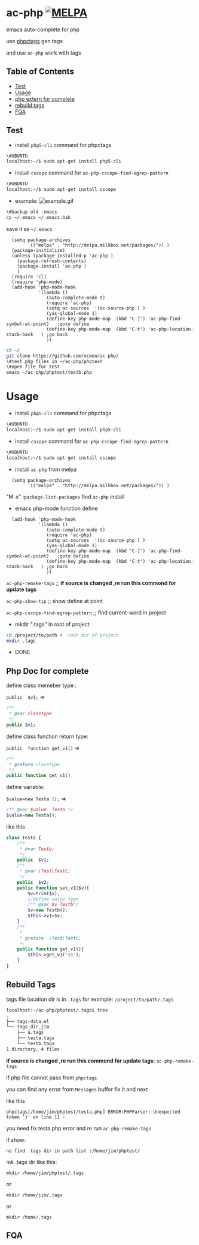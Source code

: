 # ac-php   [![MELPA](http://melpa.org/packages/ac-php-badge.svg)](http://melpa.org/#/ac-php)
emacs auto-complete for php


use [phpctags](https://github.com/xcwen/phpctags) gen tags 

and use `ac-php`  work with tags 

 
## Table of Contents


* [Test](#test)
* [Usage](#usage)
* [php extern for complete](#php-extern-for-complete)
* [rebuild tags](#rebuild-tags)
* [FQA](#fqa)


##  Test
* install `php5-cli` command  for phpctags
```bash 
\#UBUNTU
localhost:~/$ sudo apt-get install php5-cli 
```
* install `cscope` command  for `ac-php-cscope-find-egrep-pattern`
```bash 
\#UBUNTU
localhost:~/$ sudo apt-get install cscope
```

* example:
![example.gif](https://raw.githubusercontent.com/xcwen/ac-php/master/images/ac-php.gif)

```bash
\#backup old .emacs
cp ~/.emacs ~/.emacs.bak
```

save it as `~/.emacs`
```elisp
  (setq package-archives
        '(("melpa" . "http://melpa.milkbox.net/packages/")) )
  (package-initialize)
  (unless (package-installed-p 'ac-php )
    (package-refresh-contents)
    (package-install 'ac-php )
    )
  (require 'cl)
  (require 'php-mode)
  (add-hook 'php-mode-hook
            '(lambda ()
               (auto-complete-mode t)
               (require 'ac-php)
               (setq ac-sources  '(ac-source-php ) )
               (yas-global-mode 1)
               (define-key php-mode-map  (kbd "C-]") 'ac-php-find-symbol-at-point)   ;goto define
               (define-key php-mode-map  (kbd "C-t") 'ac-php-location-stack-back   ) ;go back
               ))
```

```bash
cd ~/
git clone https://github.com/xcwen/ac-php/
\#test php files in ~/ac-php/phptest
\#open file for test
emacs ~/ac-php/phptest/testb.php
```

# Usage

* install `php5-cli` command  for phpctags
```bash 
\#UBUNTU
localhost:~/$ sudo apt-get install php5-cli 
```
* install `cscope` command  for `ac-php-cscope-find-egrep-pattern`
```bash 
\#UBUNTU
localhost:~/$ sudo apt-get install cscope
```



* install `ac-php` from melpa
```elisp
  (setq package-archives
        '(("melpa" . "http://melpa.milkbox.net/packages/")) )
```

"M-x" :`package-list-packages`  find  `ac-php` install

* emacs php-mode function  define

```elisp
  (add-hook 'php-mode-hook
            '(lambda ()
               (auto-complete-mode t)
               (require 'ac-php)
               (setq ac-sources  '(ac-source-php ) )
               (yas-global-mode 1)
               (define-key php-mode-map  (kbd "C-]") 'ac-php-find-symbol-at-point)   ;goto define
               (define-key php-mode-map  (kbd "C-t") 'ac-php-location-stack-back   ) ;go back
               ))
```

`ac-php-remake-tags` ;; **if source is changed ,re run this commond for update tags**

`ac-php-show-tip` ;; show define at point

`ac-php-cscope-find-egrep-pattern` ;; find current-word in project 



* mkdir ".tags"  in root of project

``` bash
cd /project/to/path #  root dir of project
mkdir .tags
```
* DONE 


## Php Doc for complete  
define class memeber type :

`public  $v1;`  =>
``` php
/**
 * @var classtype
 */
public $v1;
```

define class function   return type:

`public  function get_v1()`  =>
```php
/**
 * @return classtype 
 */
public function get_v1()
```

define variable: 

`$value=new Testa ();` => 
```php
/** @var $value  Testa */
$value=new Testa();
```

like this
```php
class Testa {
    /**
     * @var Testb; 
     */
	public  $v1;
    /**
     * @var \Test\TestC; 
     */
	public  $v2;
    public function set_v1($v){
        $v=trim($v);
        //define value type
        /** @var $v Testb*/
        $v=new Testb();
        $this->v1=$v;
    }
    /**
     * 
     * @return  \Test\TestC; 
     */
    public function get_v1(){
        $this->get_v1("ss");
    }
}
```


## Rebuild Tags
tags file location dir is in  `.tags`   for example:  `/project/to/path/.tags`
```bash
localhost:~/ac-php/phptest/.tags$ tree .
.
├── tags-data.el
└── tags_dir_jim
    ├── a.tags
    ├── testa.tags
    └── testb.tags
1 directory, 4 files
```



**if source is changed ,re run this commond for update tags**: `ac-php-remake-tags` 

if php file cannot pass from `phpctags`.

you can find any  error from `Messages` buffer  fix it and next

like this 
```
phpctags[/home/jim/phptest/testa.php] ERROR:PHPParser: Unexpected token '}' on line 11 - 
```
you need fix testa.php  error and re run `ac-php-remake-tags`


if show:
```
no find .tags dir in path list :/home/jim/phptest/ 
```

mk .tags dir  like this:

`mkdir /home/jim/phptest/.tags`

or

`mkdir /home/jim/.tags `

or

`mkdir /home/.tags`


## FQA
